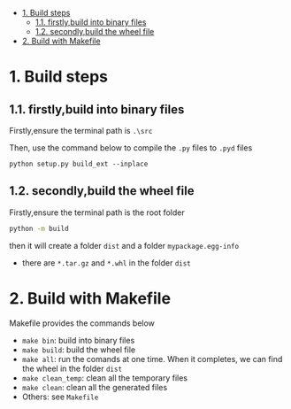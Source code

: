 
<!-- @import "[TOC]" {cmd="toc" depthFrom=1 depthTo=6 orderedList=false} -->

<!-- code_chunk_output -->

- [1. Build steps](#1-build-steps)
  - [1.1. firstly,build into binary files](#11-firstlybuild-into-binary-files)
  - [1.2. secondly,build the wheel file](#12-secondlybuild-the-wheel-file)
- [2. Build with Makefile](#2-build-with-makefile)

<!-- /code_chunk_output -->

# 1. Build steps
## 1.1. firstly,build into binary files
Firstly,ensure the terminal path is `.\src`

Then, use the command below to compile the `.py` files to `.pyd` files

`python setup.py build_ext --inplace`

## 1.2. secondly,build the wheel file
Firstly,ensure the terminal path is the root folder

```bash
python -m build
```
then it will create a folder `dist` and a folder `mypackage.egg-info`
* there are `*.tar.gz` and `*.whl` in the folder `dist`

# 2. Build with Makefile
Makefile provides the commands below
* `make bin`: build into binary files
* `make build`: build the wheel file
* `make all`: run the comands at one time. When it completes, we can find the wheel in the folder `dist`
* `make clean_temp`: clean all the temporary files
* `make clean`: clean all the generated files
* Others: see `Makefile`
